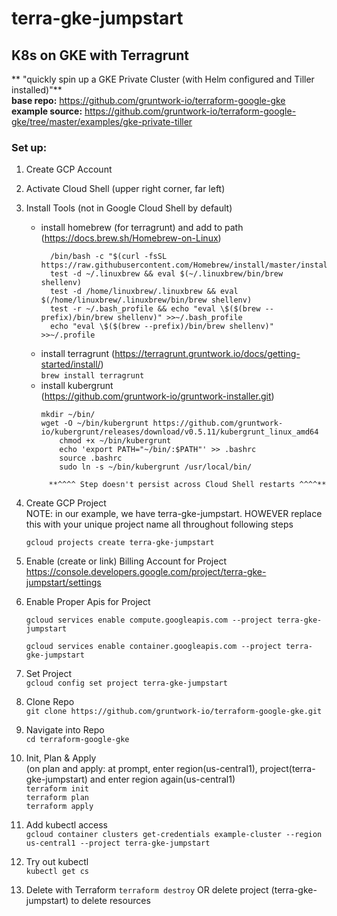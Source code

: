 # terra-gke-jumpstart

## K8s on GKE with Terragrunt
  
** "quickly spin up a GKE Private Cluster (with Helm configured and Tiller installed)"**   
   **base repo:** https://github.com/gruntwork-io/terraform-google-gke   
   **example source:** https://github.com/gruntwork-io/terraform-google-gke/tree/master/examples/gke-private-tiller  

### Set up: ###
1. Create GCP Account  
2. Activate Cloud Shell (upper right corner, far left)   
3.  Install Tools (not in Google Cloud Shell by default)   
    - install homebrew (for terragrunt) and add to path (https://docs.brew.sh/Homebrew-on-Linux)
       ```  
         /bin/bash -c "$(curl -fsSL https://raw.githubusercontent.com/Homebrew/install/master/install.sh)"
         test -d ~/.linuxbrew && eval $(~/.linuxbrew/bin/brew shellenv)
         test -d /home/linuxbrew/.linuxbrew && eval $(/home/linuxbrew/.linuxbrew/bin/brew shellenv)   
         test -r ~/.bash_profile && echo "eval \$($(brew --prefix)/bin/brew shellenv)" >>~/.bash_profile   
         echo "eval \$($(brew --prefix)/bin/brew shellenv)" >>~/.profile
        ```
	- install terragrunt
	(https://terragrunt.gruntwork.io/docs/getting-started/install/)   
	  ```brew install terragrunt```   
	- install kubergrunt   
	(https://github.com/gruntwork-io/gruntwork-installer.git)   
	  ```
      mkdir ~/bin/
      wget -O ~/bin/kubergrunt https://github.com/gruntwork-io/kubergrunt/releases/download/v0.5.11/kubergrunt_linux_amd64   
		  chmod +x ~/bin/kubergrunt
		  echo 'export PATH="~/bin/:$PATH"' >> .bashrc   
		  source .bashrc
		  sudo ln -s ~/bin/kubergrunt /usr/local/bin/
    ```   
		 **^^^^ Step doesn't persist across Cloud Shell restarts ^^^^**
4. Create GCP Project   
    NOTE: in our example, we have terra-gke-jumpstart. HOWEVER replace this with your unique project name all throughout following steps

    ```gcloud projects create terra-gke-jumpstart```
5. Enable (create or link) Billing Account for Project  
    https://console.developers.google.com/project/terra-gke-jumpstart/settings   
6. Enable Proper Apis for Project

    ```gcloud services enable compute.googleapis.com --project terra-gke-jumpstart```   
    
    ```gcloud services enable container.googleapis.com --project terra-gke-jumpstart```   

7. Set Project   
    ```gcloud config set project terra-gke-jumpstart```   
8. Clone Repo   
    ```git clone https://github.com/gruntwork-io/terraform-google-gke.git```   
9. Navigate into Repo   
    ```cd terraform-google-gke```    
10. Init, Plan & Apply   
(on plan and apply: at prompt, enter region(us-central1), project(terra-gke-jumpstart) and enter region again(us-central1)      
    ```terraform init```   
	```terraform plan```   
	```terraform apply```   
11. Add kubectl access   
    ```gcloud container clusters get-credentials example-cluster --region us-central1 --project terra-gke-jumpstart```   
12. Try out kubectl   
    ```kubectl get cs```   

13. Delete with Terraform
    ```terraform destroy```
  OR delete project (terra-gke-jumpstart) to delete resources
